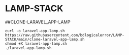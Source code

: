 # LAMP-STACK

##CLONE-LARAVEL_APP-LAMP

```
curl -o laravel-app-lamp.sh https://raw.githubusercontent.com/bdlogicalerror/LAMP-STACK/main/clone-laravel-app-lamp.sh
chmod +X laravel-app-lamp.sh
./laravel-app-lamp.sh
```
